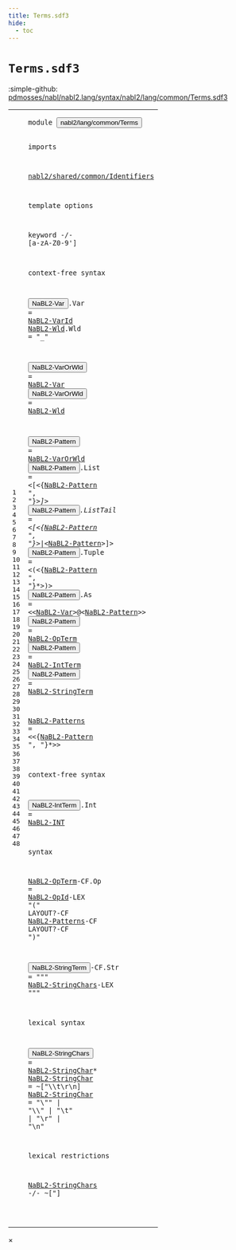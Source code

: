 ```yaml
---
title: Terms.sdf3
hide:
  - toc
---
```


# `Terms.sdf3`

:simple-github: [pdmosses/nabl/nabl2.lang/syntax/nabl2/lang/common/Terms.sdf3]

[pdmosses/nabl/nabl2.lang/syntax/nabl2/lang/common/Terms.sdf3]: https://github.com/pdmosses/nabl/blob/master/nabl2.lang/syntax/nabl2/lang/common/Terms.sdf3 "The source file on GitHub"

<div class="sdf3"><table class="highlighttable"><tbody><tr><td class="linenos"><div class="linenodiv"><pre><span></span>1
2
3
4
5
6
7
8
9
10
11
12
13
14
15
16
17
18
19
20
21
22
23
24
25
26
27
28
29
30
31
32
33
34
35
36
37
38
39
40
41
42
43
44
45
46
47
48
</pre></div></td>
<td class="code"><pre><code><span class="keyword">module</span> <button class="modal-open" id="nabl2/lang/common/Terms_1_8" title="a definition with multiple references" data-urls="../CTerms.sdf3/#nabl2/lang/common/Terms line 10_3; ../Injections.sdf3/#nabl2/lang/common/Terms line 11_3; ../Main.sdf3/#nabl2/lang/common/Terms line 9_3; ../Messages.sdf3/#nabl2/lang/common/Terms line 6_3; ../../rules/CGen.sdf3/#nabl2/lang/common/Terms line 11_3">nabl2/lang/common/Terms</button>

<span class="keyword">imports</span>

  <a href="../../../../../../../file:/Users/pdm/eclipse/spoofax-dev/Eclipse.app/Contents/Eclipse/plugins/org.metaborg.meta.nabl2.shared.eclipse_2.6.0.20231130-170231-master/target/unpacked/latest/syntax/nabl2/shared/common/Identifiers.sdf3/#nabl2/shared/common/Identifiers_1_8" id="nabl2/shared/common/Identifiers_5_3" title="a reference to a single-file definition">nabl2/shared/common/Identifiers</a>

<span class="keyword">template options</span>

  <span class="keyword">keyword</span> -/- [<span class="cons_Regular">a</span>-<span class="cons_Regular">z</span><span class="cons_Regular">A</span>-<span class="cons_Regular">Z</span><span class="cons_Regular">0</span>-<span class="cons_Regular">9</span>\']

<span class="keyword">context-free syntax</span>

  <button class="modal-open" id="NaBL2-Var_13_3" title="a definition with multiple references" data-urls="#NaBL2-Var line 16_21, 23_30; ../Injections.sdf3/#NaBL2-Var line 22_55, 25_55, 41_42; ../../rules/CGen.sdf3/#NaBL2-Var line 38_61">NaBL2-Var</button>.<span class="cons_Constructor"><span id="Var_13_13" title="a definition with no references">Var</span></span>   = <a href="../../../../../../../file:/Users/pdm/eclipse/spoofax-dev/Eclipse.app/Contents/Eclipse/plugins/org.metaborg.meta.nabl2.shared.eclipse_2.6.0.20231130-170231-master/target/unpacked/latest/syntax/nabl2/shared/common/Identifiers.sdf3/#NaBL2-VarId_19_3" id="NaBL2-VarId_13_21" title="a reference to a single-file definition">NaBL2-VarId</a>
  <a href="#NaBL2-Wld_17_21" id="NaBL2-Wld_14_3" title="a definition with a single reference">NaBL2-Wld</a>.<span class="cons_Constructor"><span id="Wld_14_13" title="a definition with no references">Wld</span></span>   = <span class="cons_Lit">"_"</span>

  <button class="modal-open" id="NaBL2-VarOrWld_16_3" title="a definition with multiple references" data-urls="#NaBL2-VarOrWld line 19_28; ../../rules/CGen.sdf3/#NaBL2-VarOrWld line 47_41">NaBL2-VarOrWld</button>  = <a href="#NaBL2-Var_13_3" id="NaBL2-Var_16_21" title="a reference to a single-file definition">NaBL2-Var</a>
  <button class="modal-open" id="NaBL2-VarOrWld_17_3" title="a definition with multiple references" data-urls="#NaBL2-VarOrWld line 19_28; ../../rules/CGen.sdf3/#NaBL2-VarOrWld line 47_41">NaBL2-VarOrWld</button>  = <a href="#NaBL2-Wld_14_3" id="NaBL2-Wld_17_21" title="a reference to a single-file definition">NaBL2-Wld</a>

  <button class="modal-open" id="NaBL2-Pattern_19_3" title="a definition with multiple references" data-urls="#NaBL2-Pattern line 20_32, 21_32, 21_55, 22_32, 23_42, 28_31; ../../rules/CGen.sdf3/#NaBL2-Pattern line 28_29, 32_29">NaBL2-Pattern</button>          = <a href="#NaBL2-VarOrWld_16_3" id="NaBL2-VarOrWld_19_28" title="a reference to a single-file definition">NaBL2-VarOrWld</a>
  <button class="modal-open" id="NaBL2-Pattern_20_3" title="a definition with multiple references" data-urls="#NaBL2-Pattern line 20_32, 21_32, 21_55, 22_32, 23_42, 28_31; ../../rules/CGen.sdf3/#NaBL2-Pattern line 28_29, 32_29">NaBL2-Pattern</button>.<span class="cons_Constructor"><span id="List_20_17" title="a definition with no references">List</span></span>     = &lt;<span class="cons_String">[</span>&lt;{<a href="#NaBL2-Pattern_19_3" id="NaBL2-Pattern_20_32" title="a reference to a single-file definition">NaBL2-Pattern</a> <span class="cons_Lit">", "</span>}*&gt;<span class="cons_String">]</span>&gt;
  <button class="modal-open" id="NaBL2-Pattern_21_3" title="a definition with multiple references" data-urls="#NaBL2-Pattern line 20_32, 21_32, 21_55, 22_32, 23_42, 28_31; ../../rules/CGen.sdf3/#NaBL2-Pattern line 28_29, 32_29">NaBL2-Pattern</button>.<span class="cons_Constructor"><span id="ListTail_21_17" title="a definition with no references">ListTail</span></span> = &lt;<span class="cons_String">[</span>&lt;{<a href="#NaBL2-Pattern_19_3" id="NaBL2-Pattern_21_32" title="a reference to a single-file definition">NaBL2-Pattern</a> <span class="cons_Lit">", "</span>}*&gt;<span class="cons_String">|</span>&lt;<a href="#NaBL2-Pattern_19_3" id="NaBL2-Pattern_21_55" title="a reference to a single-file definition">NaBL2-Pattern</a>&gt;<span class="cons_String">]</span>&gt;
  <button class="modal-open" id="NaBL2-Pattern_22_3" title="a definition with multiple references" data-urls="#NaBL2-Pattern line 20_32, 21_32, 21_55, 22_32, 23_42, 28_31; ../../rules/CGen.sdf3/#NaBL2-Pattern line 28_29, 32_29">NaBL2-Pattern</button>.<span class="cons_Constructor"><span id="Tuple_22_17" title="a definition with no references">Tuple</span></span>    = &lt;<span class="cons_String">(</span>&lt;{<a href="#NaBL2-Pattern_19_3" id="NaBL2-Pattern_22_32" title="a reference to a single-file definition">NaBL2-Pattern</a> <span class="cons_Lit">", "</span>}*&gt;<span class="cons_String">)</span>&gt;
  <button class="modal-open" id="NaBL2-Pattern_23_3" title="a definition with multiple references" data-urls="#NaBL2-Pattern line 20_32, 21_32, 21_55, 22_32, 23_42, 28_31; ../../rules/CGen.sdf3/#NaBL2-Pattern line 28_29, 32_29">NaBL2-Pattern</button>.<span class="cons_Constructor"><span id="As_23_17" title="a definition with no references">As</span></span>       = &lt;&lt;<a href="#NaBL2-Var_13_3" id="NaBL2-Var_23_30" title="a reference to a single-file definition">NaBL2-Var</a>&gt;<span class="cons_String">@</span>&lt;<a href="#NaBL2-Pattern_19_3" id="NaBL2-Pattern_23_42" title="a reference to a single-file definition">NaBL2-Pattern</a>&gt;&gt;
  <button class="modal-open" id="NaBL2-Pattern_24_3" title="a definition with multiple references" data-urls="#NaBL2-Pattern line 20_32, 21_32, 21_55, 22_32, 23_42, 28_31; ../../rules/CGen.sdf3/#NaBL2-Pattern line 28_29, 32_29">NaBL2-Pattern</button>          = <a href="#NaBL2-OpTerm_36_3" id="NaBL2-OpTerm_24_28" title="a reference to a single-file definition">NaBL2-OpTerm</a>
  <button class="modal-open" id="NaBL2-Pattern_25_3" title="a definition with multiple references" data-urls="#NaBL2-Pattern line 20_32, 21_32, 21_55, 22_32, 23_42, 28_31; ../../rules/CGen.sdf3/#NaBL2-Pattern line 28_29, 32_29">NaBL2-Pattern</button>          = <a href="#NaBL2-IntTerm_32_3" id="NaBL2-IntTerm_25_28" title="a reference to a single-file definition">NaBL2-IntTerm</a>
  <button class="modal-open" id="NaBL2-Pattern_26_3" title="a definition with multiple references" data-urls="#NaBL2-Pattern line 20_32, 21_32, 21_55, 22_32, 23_42, 28_31; ../../rules/CGen.sdf3/#NaBL2-Pattern line 28_29, 32_29">NaBL2-Pattern</button>          = <a href="#NaBL2-StringTerm_38_3" id="NaBL2-StringTerm_26_28" title="a reference to a single-file definition">NaBL2-StringTerm</a>

  <a href="#NaBL2-Patterns_36_59" id="NaBL2-Patterns_28_3" title="a definition with a single reference">NaBL2-Patterns</a>         = &lt;&lt;{<a href="#NaBL2-Pattern_19_3" id="NaBL2-Pattern_28_31" title="a reference to a single-file definition">NaBL2-Pattern</a> <span class="cons_Lit">", "</span>}*&gt;&gt;

<span class="keyword">context-free syntax</span>

  <button class="modal-open" id="NaBL2-IntTerm_32_3" title="a definition with multiple references" data-urls="#NaBL2-IntTerm line 25_28; ../CTerms.sdf3/#NaBL2-IntTerm line 29_23">NaBL2-IntTerm</button>.<span class="cons_Constructor"><span id="Int_32_17" title="a definition with no references">Int</span></span> = <a href="../../../../../../../file:/Users/pdm/eclipse/spoofax-dev/Eclipse.app/Contents/Eclipse/plugins/org.metaborg.meta.nabl2.shared.eclipse_2.6.0.20231130-170231-master/target/unpacked/latest/syntax/nabl2/shared/common/Identifiers.sdf3/#NaBL2-INT_9_3" id="NaBL2-INT_32_23" title="a reference to a single-file definition">NaBL2-INT</a>

<span class="keyword">syntax</span>
 
  <a href="#NaBL2-OpTerm_24_28" id="NaBL2-OpTerm_36_3" title="a definition with a single reference">NaBL2-OpTerm</a><span class="keyword">-CF</span>.<span class="cons_Constructor"><span id="Op_36_19" title="a definition with no references">Op</span></span>      = <a href="../../../../../../../file:/Users/pdm/eclipse/spoofax-dev/Eclipse.app/Contents/Eclipse/plugins/org.metaborg.meta.nabl2.shared.eclipse_2.6.0.20231130-170231-master/target/unpacked/latest/syntax/nabl2/shared/common/Identifiers.sdf3/#NaBL2-OpId_22_3" id="NaBL2-OpId_36_29" title="a reference to a single-file definition">NaBL2-OpId</a><span class="keyword">-LEX</span> <span class="cons_Lit">"("</span> <span class="keyword">LAYOUT</span>?<span class="keyword">-CF</span> <a href="#NaBL2-Patterns_28_3" id="NaBL2-Patterns_36_59" title="a reference to a single-file definition">NaBL2-Patterns</a><span class="keyword">-CF LAYOUT</span>?<span class="keyword">-CF</span>  <span class="cons_Lit">")"</span>

  <button class="modal-open" id="NaBL2-StringTerm_38_3" title="a definition with multiple references" data-urls="#NaBL2-StringTerm line 26_28; ../CTerms.sdf3/#NaBL2-StringTerm line 30_23; ../Messages.sdf3/#NaBL2-StringTerm line 19_35">NaBL2-StringTerm</button><span class="keyword">-CF</span>.<span class="cons_Constructor"><span id="Str_38_23" title="a definition with no references">Str</span></span> = <span class="cons_Lit">"\""</span> <a href="#NaBL2-StringChars_42_3" id="NaBL2-StringChars_38_34" title="a reference to a single-file definition">NaBL2-StringChars</a><span class="keyword">-LEX</span> <span class="cons_Lit">"\""</span>
 
<span class="keyword">lexical syntax</span>

  <button class="modal-open" id="NaBL2-StringChars_42_3" title="a definition with multiple references" data-urls="#NaBL2-StringChars line 38_34, 48_3">NaBL2-StringChars</button>   = <a href="#NaBL2-StringChar_43_3" id="NaBL2-StringChar_42_25" title="a reference to a single-file definition">NaBL2-StringChar</a>*
  <a href="#NaBL2-StringChar_42_25" id="NaBL2-StringChar_43_3" title="a definition with a single reference">NaBL2-StringChar</a>    = ~[\"\\\t\r\n]
  <a href="#NaBL2-StringChar_42_25" id="NaBL2-StringChar_44_3" title="a definition with a single reference">NaBL2-StringChar</a>    =  <span class="cons_Lit">"\\\""</span> | <span class="cons_Lit">"\\\\"</span> | <span class="cons_Lit">"\\t"</span> | <span class="cons_Lit">"\\r"</span> | <span class="cons_Lit">"\\n"</span>

<span class="keyword">lexical restrictions</span>

  <a href="#NaBL2-StringChars_42_3" id="NaBL2-StringChars_48_3" title="a reference to a single-file definition">NaBL2-StringChars</a> -/- ~[\"]


</code></pre></td></tr></tbody></table></div>

<div id="modal">
  <div id="modal-content">
    <span id="modal-close">&times;</span>
    <h2 id="modal-h2"></h2>
    <p  id="modal-p"></p>
    <ul id="modal-ul"></ul>
  </div>
</div>
